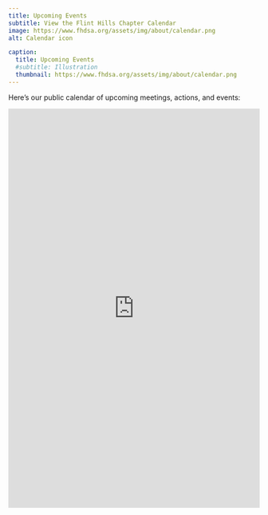 ```yaml
---
title: Upcoming Events
subtitle: View the Flint Hills Chapter Calendar
image: https://www.fhdsa.org/assets/img/about/calendar.png
alt: Calendar icon

caption:
  title: Upcoming Events
  #subtitle: Illustration
  thumbnail: https://www.fhdsa.org/assets/img/about/calendar.png
---
```


Here’s our public calendar of upcoming meetings, actions, and events:

<iframe
  src="https://calendar.google.com/calendar/embed?src=qv9emdlk7u8ghn6p5d3rlm1peapn1t9j@import.calendar.google.com&ctz=America/Chicago"
  style="border: 0"
  width="100%"
  height="800"
  frameborder="0"
  scrolling="no">
</iframe>
